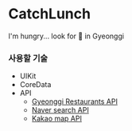 # CatchLunch
I'm hungry... look for 🍚 in Gyeonggi


### 사용할 기술

- UIKit
- CoreData
- API
  - [Gyeonggi Restaurants API](https://data.gg.go.kr/portal/data/service/selectServicePage.do?page=2&rows=10&sortColumn=&sortDirection=&infId=6T98794V0223GQQ9O1P42464027&infSeq=1&order=&loc=&searchWord=%EB%A7%9B%EC%A7%91&srvCd=A&RESTRT_NM=&REFINE_ROADNM_ADDR=)
  - [Naver search API](https://developers.naver.com/docs/search/image/)
  - [Kakao map API](https://apis.map.kakao.com/ios/)
